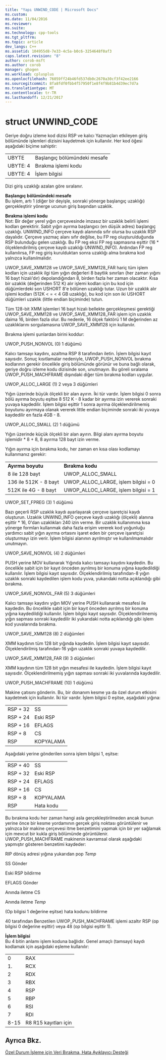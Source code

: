 ```yaml
---
title: "Yapı UNWIND_CODE | Microsoft Docs"
ms.custom: 
ms.date: 11/04/2016
ms.reviewer: 
ms.suite: 
ms.technology: cpp-tools
ms.tgt_pltfrm: 
ms.topic: article
dev_langs: C++
ms.assetid: 104955d8-7e33-4c5a-b0c6-3254648f0af3
caps.latest.revision: "8"
author: corob-msft
ms.author: corob
manager: ghogen
ms.workload: cplusplus
ms.openlocfilehash: 76059ff24b46fd537db0c2670a30cf3f42ee2166
ms.sourcegitcommit: 8fa8fdf0fbb4f57950f1e8f4f9b81b4d39ec7d7a
ms.translationtype: MT
ms.contentlocale: tr-TR
ms.lasthandoff: 12/21/2017
---
```

# <a name="struct-unwindcode"></a>struct UNWIND_CODE
Geriye doğru izleme kod dizisi RSP ve kalıcı Yazmaçları etkileyen giriş bölümünde işlemleri dizisini kaydetmek için kullanılır. Her kod öğesi aşağıdaki biçime sahiptir:  
  
|||  
|-|-|  
|UBYTE|Başlangıç bölümündeki mesafe|  
|UBYTE: 4|Bırakma işlemi kodu|  
|UBYTE: 4|İşlem bilgisi|  
  
 Dizi giriş uzaklığı azalan göre sıralanır.  
  
 **Başlangıç bölümündeki mesafe**  
 Bu işlem, artı 1 (diğer bir deyişle, sonraki yönerge başlangıç uzaklığı) gerçekleştirir yönerge ucunun giriş başından uzaklık.  
  
 **Bırakma işlemi kodu**  
 Not: Bir değer yerel yığın çerçevesinde imzasız bir uzaklık belirli işlemi kodları gerektirir. Sabit yığın ayırma başlangıcı (en düşük adres) başlangıç uzaklığı. UNWIND_INFO çerçeve kaydı alanında sıfır olursa bu uzaklık RSP dayalıdır. Çerçeve yazmaç alanı sıfır değilse, bu FP reg oluşturulduğunda RSP bulunduğu gelen uzaklığı. Bu FP reg eksi FP reg sapmasına eşittir (16 * ölçeklendirilmiş çerçeve kaydı uzaklığı UNWIND_INFO). Ardından FP reg kullanılırsa, FP reg giriş kurulduktan sonra uzaklığı alma bırakma kod yalnızca kullanılmalıdır.  
  
 UWOP_SAVE_XMM128 ve UWOP_SAVE_XMM128_FAR hariç tüm işlem kodları için uzaklık ilgi tüm yığın değerleri 8 baytlık sınırları (her zaman yığını 16 bayt hizalı'dır) depolandığından 8, birden fazla her zaman olacaktır. Kısa bir uzaklık (değerinden 512 K) alır işlemi kodları için bu kod için düğümlerdeki son USHORT 8'e bölünen uzaklığı tutar. Uzun bir uzaklık alır işlemi kodları (512K < = < 4 GB uzaklığı), bu kod için son iki USHORT düğümleri uzaklık (little endian biçiminde) tutun.  
  
 Tüm 128-bit XMM işlemleri 16 bayt hizalı bellekte gerçekleşmesi gerektiği UWOP_SAVE_XMM128 ve UWOP_SAVE_XMM128_FAR işlem için uzaklık daima 16, birden fazla olur. Bu nedenle, 16 ölçek faktörü 1 M değerinden az uzaklıklarını sorgulamasına UWOP_SAVE_XMM128 için kullanılır.  
  
 Bırakma işlemi şunlardan birini koddur:  
  
 UWOP_PUSH_NONVOL (0) 1 düğümü  
  
 Kalıcı tamsayı kaydını, azaltma RSP 8 tarafından iletin. İşlem bilgisi kayıt sayısıdır. Sonuç kısıtlamalar nedeniyle, UWOP_PUSH_NONVOL bırakma kodlarının gerekir öncelikle giriş bölümünde görünür ve buna bağlı olarak, geriye doğru izleme kodu dizisinde son, unutmayın. Bu göreli sıralama UWOP_PUSH_MACHFRAME dışındaki diğer tüm bırakma kodları uygular.  
  
 UWOP_ALLOC_LARGE (1) 2 veya 3 düğümleri  
  
 Yığın üzerinde büyük ölçekli bir alan ayırın. İki tür vardır. İşlem bilgisi 0 sonra bölü ayırma boyutu eşitse 8 512 K - 8 kadar bir ayırma izin vererek sonraki yuvaya kaydedilir. İşlem bilgisi eşittir 1 sonra ayırma ölçeklendirilmemiş boyutunu ayırmaya olanak vererek little endian biçiminde sonraki iki yuvaya kaydedilir en fazla 4GB - 8.  
  
 UWOP_ALLOC_SMALL (2) 1 düğümü  
  
 Yığın üzerinde küçük ölçekli bir alan ayırın. Bilgi alanı ayırma boyutu işlemidir * 8 + 8, 8 ayırma 128 bayt izin verme.  
  
 Yığın ayırma için bırakma kodu, her zaman en kısa olası kodlamayı kullanmanız gerekir:  
  
|||  
|-|-|  
|**Ayırma boyutu**|**Bırakma kodu**|  
|8 ile 128 bayt|UWOP_ALLOC_SMALL|  
|136 ile 512K - 8 bayt|UWOP_ALLOC_LARGE, işlem bilgisi = 0|  
|512K ile 4G - 8 bayt|UWOP_ALLOC_LARGE, işlem bilgisi = 1|  
  
 UWOP_SET_FPREG (3) 1 düğümü  
  
 Bazı geçerli RSP uzaklık kaydı ayarlayarak çerçeve işaretçisi kaydı oluşturun. Uzaklık UNWIND_INFO çerçeve kaydı uzaklığı (ölçekli) alanına eşittir * 16, 0'dan uzaklıkları 240 izin verme. Bir uzaklık kullanımına kısa yönerge formları kullanmak daha fazla erişim vererek kod yoğunluğu yardımcı sabit yığın ayırma ortasını işaret eden bir çerçeve işaretçisi oluşturmayı izin verir. İşlem bilgisi alanının ayrılmıştır ve kullanılmamalıdır unutmayın.  
  
 UWOP_SAVE_NONVOL (4) 2 düğümleri  
  
 PUSH yerine MOV kullanarak Yığında kalıcı tamsayı kaydını kaydedin. Bu öncelikle sabit için bir kayıt önceden ayrılmış bir konuma yığına kaydedildiği kullanılır. İşlem bilgisi kayıt sayısıdır. Ölçeklendirilmiş tarafından-8 yığın uzaklık sonraki kaydedilen işlem kodu yuva, yukarıdaki notta açıklandığı gibi bırakma.  
  
 UWOP_SAVE_NONVOL_FAR (5) 3 düğümleri  
  
 Kalıcı tamsayı kaydını yığın MOV yerine PUSH kullanarak mesafesi ile kaydedin. Bu öncelikle sabit için bir kayıt önceden ayrılmış bir konuma yığına kaydedildiği kullanılır. İşlem bilgisi kayıt sayısıdır. Ölçeklendirilmemiş yığın sapması sonraki kaydedilir iki yukarıdaki notta açıklandığı gibi işlem kod yuvalarında bırakma.  
  
 UWOP_SAVE_XMM128 (8) 2 düğümleri  
  
 XMM kaydının tüm 128 bit yığında kaydedin. İşlem bilgisi kayıt sayısıdır. Ölçeklendirilmiş tarafından-16 yığın uzaklık sonraki yuvaya kaydedilir.  
  
 UWOP_SAVE_XMM128_FAR (9) 3 düğümleri  
  
 XMM kaydının tüm 128 bit yığın mesafesi ile kaydedin. İşlem bilgisi kayıt sayısıdır. Ölçeklendirilmemiş yığın sapması sonraki iki yuvalarında kaydedilir.  
  
 UWOP_PUSH_MACHFRAME (10) 1 düğümü  
  
 Makine çatısını gönderin.  Bu, bir donanım kesme ya da özel durum etkisini kaydetmek için kullanılır. İki tür vardır. İşlem bilgisi 0 eşitse, aşağıdaki yığına:  
  
|||  
|-|-|  
|RSP + 32|SS|  
|RSP + 24|Eski RSP|  
|RSP + 16|EFLAGS|  
|RSP + 8|CS|  
|RSP|KOPYALAMA|  
  
 Aşağıdaki yerine gönderilen sonra işlem bilgisi 1, eşitse:  
  
|||  
|-|-|  
|RSP + 40|SS|  
|RSP + 32|Eski RSP|  
|RSP + 24|EFLAGS|  
|RSP + 16|CS|  
|RSP + 8|KOPYALAMA|  
|RSP|Hata kodu|  
  
 Bu bırakma kodu her zaman hangi asla gerçekleştirilmeden ancak bunun yerine önce bir kesme yordamının gerçek giriş noktası görüntülenir ve yalnızca bir makine çerçevesi itme benzetimini yapmak için bir yer sağlamak için mevcut bir kukla giriş bölümünde görüntülenir. UWOP_PUSH_MACHFRAME makinenin kavramsal olarak aşağıdaki yapmıştır gösteren benzetimi kaydeder:  
  
 RIP dönüş adresi yığına yukarıdan pop *Temp*  
  
 SS Gönder  
  
 Eski RSP bildirme  
  
 EFLAGS Gönder  
  
 Anında iletme CS  
  
 Anında iletme *Temp*  
  
 (Op bilgisi 1 değerine eşitse) hata kodunu bildirme  
  
 40 tarafından Benzetilen UWOP_PUSH_MACHFRAME işlemi azaltır RSP (op bilgisi 0 değerine eşittir) veya 48 (op bilgisi eşittir 1).  
  
 **İşlem bilgisi**  
 Bu 4 bitin anlamı işlem koduna bağlıdır. Genel amaçlı (tamsayı) kaydı kodlamak için aşağıdaki eşleme kullanılır:  
  
|||  
|-|-|  
|0|RAX|  
|1.|RCX|  
|2|RDX|  
|3|RBX|  
|4|RSP|  
|5|RBP|  
|6|RSI|  
|7|RDI|  
|8-15|R8 R15 kayıtları için|  
  
## <a name="see-also"></a>Ayrıca Bkz.  
 [Özel Durum İşleme için Veri Bırakma, Hata Ayıklayıcı Desteği](../build/unwind-data-for-exception-handling-debugger-support.md)